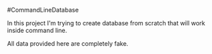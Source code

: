 #CommandLineDatabase

In this project I'm trying to create database from scratch that will work inside command line.

All data provided here are completely fake.
